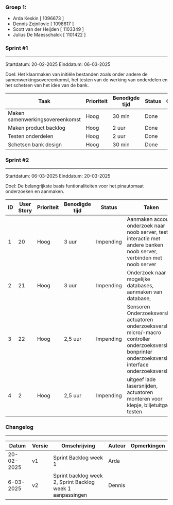 ### Groep 1:
- Arda Keskin [ 1096673 ]
- Dennis Zejnilovic [ 1098617 ]
- Scott van der Heijden [ 1103349 ]
- Julius De Maesschalck [ 1101422 ]

### Sprint #1

---

Startdatum: 20-02-2025
Einddatum: 06-03-2025

Doel: Het klaarmaken van initiële bestanden zoals onder andere de samenwerkingsovereenkomst, het testen van de werking van onderdelen en het schetsen van het idee van de bank.

| Taak                            | Prioriteit | Benodigde tijd | Status | Opmerkingen |
| ------------------------------- | ---------- | -------------- | ------ | ----------- |
| Maken samenwerkingsovereenkomst | Hoog       | 30 min         | Done   |             |
| Maken product backlog           | Hoog       | 2 uur          | Done   |             |
| Testen onderdelen               | Hoog       | 2 uur          | Done  |             |
| Schetsen bank design            | Hoog       | 30 min         | Done   |             |

### Sprint #2

---

Startdatum: 06-03-2025
Einddatum: 20-03-2025

Doel: De belangrijkste basis funtionaliteiten voor het pinautomaat onderzoeken en aanmaken.

| ID | User Story                      | Prioriteit | Benodigde tijd | Status | Taken       | Opmerkingen |
| -- | ------------------------------- | ---------- | -------------- | ------ | ----------- | ----------- |
| 1  | 20                              | Hoog       | 3 uur          | Impending | Aanmaken account, onderzoek naar noob server, testen interactie met andere banken noob server, verbinden met noob server            |             |
| 2  | 21                              | Hoog       | 3 uur          | Impending | Onderzoek naar mogelijke databases, aanmaken van database,             |             |
| 3  | 22                              | Hoog       | 2,5 uur        | Impending | Sensoren Onderzoeksverslag, actuatoren onderzoeksverslag, micro/-macro controller onderzoeksverslag, bonprinter onderzoeksverslag, interface onderzoeksverslag         |             |
| 4  | 2                               | Hoog       | 2,5 uur          | Impending |  uitgeef lade lasersnijden, actuatoren monteren voor klepje, biljetuitgave testen           |             |

### Changelog

---

| Datum      | Versie | Omschrijving  | Auteur | Opmerkingen |
| ---------- | ------ | ------------- | ------ | ----------- |
| 20-02-2025 | v1     | Sprint Backlog week 1  | Arda   |             |
| 6-03-2025 | v2     | Sprint backlog week 2, Sprint Backlog week 1 aanpassingen | Dennis   |             |
